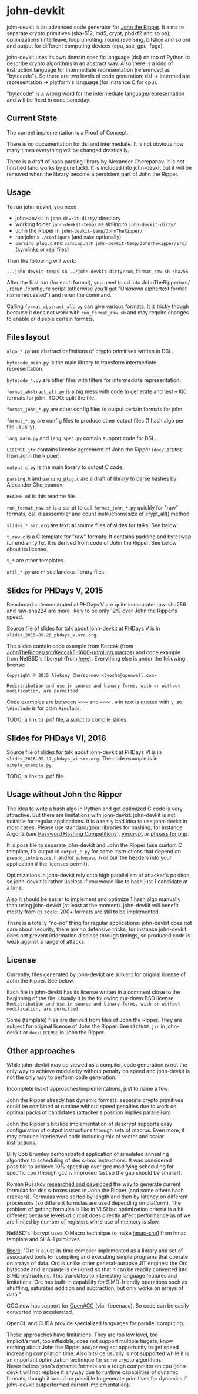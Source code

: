 # john-devkit

john-devkit is an advanced code generator for [John the Ripper](https://github.com/magnumripper/JohnTheRipper). It aims to separate crypto primitives (sha-512, md5, crypt, pbdkf2 and so on), optimizations (interleave, loop unrolling, round reversing, bitslice and so on) and output for different computing devices (cpu, sse, gpu, fpga).

john-devkit uses its own domain specific language (dsl) on top of Python to describe crypto algorithms in an abstract way. Also there is a kind of instruction language for intermediate representation (referenced as "bytecode"). So there are two levels of code generation: dsl -> intermediate representation -> platform's language (for instance C for cpu).

"bytecode" is a wrong word for the intermediate language/representation and will be fixed in code someday.

## Current State

The current implementation is a Proof of Concept.

There is no documentation for dsl and intermediate. It is not obvious how many times everything will be changed drastically.

There is a draft of hash parsing library by Alexander Cherepanov. It is not finished (and works by pure luck). It is included into john-devkit but it will be removed when the library become a persistent part of John the Ripper.

## Usage

To run john-devkit, you need
  * john-devkit in `john-devkit-dirty/` directory
  * working folder `john-devkit-temp/` as sibling to `john-devkit-dirty/`
  * John the Ripper in `john-devkit-temp/JohnTheRipper/`
  * run john's `./configure` (and `make` optionally)
  * `parsing_plug.c` and `parsing.h` in `john-devkit-temp/JohnTheRipper/src/` (symlinks or real files)

Then the following will work:

`...john-devkit-temp$ sh ../john-devkit-dirty/run_format_raw.sh sha256`

After the first run (for each format), you need to cd into JohnTheRipper/src/ , rerun ./configure script (otherwise you'll get "Unknown ciphertext format name requested") and rerun the command.

Calling `format_abstract_all.py` can give various formats. It is tricky though because it does not work with `run_format_raw.sh` and may require changes to enable or disable certain formats.

## Files layout

`algo_*.py` are abstract definitions of crypto primitives written in DSL.

`bytecode_main.py` is the main library to transform intermediate representation.

`bytecode_*.py` are other files with filters for intermediate representation.

`format_abstract_all.py` is a big mess with code to generate and test ~100 formats for john. TODO: split the file.

`format_john_*.py` are other config files to output certain formats for john.

`format_*.py` are config files to produce other output files (1 hash algo per file usually).

`lang_main.py` and `lang_spec.py` contain support code for DSL.

`LICENSE.jtr` contains license agreement of John the Ripper (`doc/LICENSE` from John the Ripper).

`output_c.py` is the main library to output C code.

`parsing.h` and `parsing_plug.c` are a draft of library to parse hashes by Alexander Cherepanov.

`README.md` is this readme file.

`run_format_raw.sh` is a script to call `format_john_*.py` quickly for "raw" formats, call disassembler and count instructions/size of crypt_all() method.

`slides_*.src.org` are textual source files of slides for talks. See below.

`t_raw.c` is a C template for "raw" formats. It contains padding and byteswap for endianity fix. It is derived from code of John the Ripper. See below about its license.

`t_*` are other templates.

`util_*.py` are miscellaneous library files.

## Slides for PHDays V, 2015

Benchmarks demonstrated at PHDays V are quite inaccurate: raw-sha256 and raw-sha224 are more likely to be only 12% over John the Ripper's speed.

Source file of slides for talk about john-devkit at PHDays V is in `slides_2015-05-26_phdays_v.src.org`.

The slides contain code example from Keccak (from [JohnTheRipper/src/KeccakF-1600-unrolling.macros](https://github.com/magnumripper/JohnTheRipper/blob/bleeding-jumbo/src/KeccakF-1600-unrolling.macros)) and code example from NetBSD's libcrypt (from [here](https://github.com/rumpkernel/netbsd-userspace-src/blob/3280867f12bbd346f39d5a4efb41fcf9b087bf33/lib/libcrypt/hmac_sha1.c)). Everything else is under the following license:

`Copyright © 2015 Aleksey Cherepanov <lyosha@openwall.com>`

`Redistribution and use in source and binary forms, with or without modification, are permitted.`

Code examples are between `>>>>` and `<<<<` . `#` in text is quoted with `\`: so `\#include` is for plain `#include`.

TODO: a link to .pdf file, a script to compile slides.

## Slides for PHDays VI, 2016

Source file of slides for talk about john-devkit at PHDays VI is in `slides_2016-05-17_phdays_vi.src.org`. The code example is in `simple_example.py`.

TODO: a link to .pdf file.

## Usage without John the Ripper

The idea to write a hash algo in Python and get optimized C code is very attractive. But there are limitations with john-devkit: john-devkit is not suitable for regular applications. It is a really bad idea to use john-devkit in most cases. Please use standard/good libraries for hashing; for instance Argon2 (see [Password Hashing Competitions](https://password-hashing.net/)), [yescrypt](http://www.openwall.com/yescrypt/) or [phpass for php](http://www.openwall.com/phpass/).

It is possible to separate john-devkit and John the Ripper (use custom C template, fix output in `output_c.py` for some instructions that depend on `pseudo_intrinsics.h` and/or `johnswap.h` or pull the headers into your application if the licenses permit).

Optimizations in john-devkit rely onto high parallelism of attacker's position, so john-devkit is rather useless if you would like to hash just 1 candidate at a time.

Also it should be easier to implement and optimize 1 hash algo manually than using john-devkit (at least at the moment). john-devkit will benefit mostly from its scale: 200+ formats are still to be implemented.

There is a totally "no-no" thing for regular applications: john-devkit does not care about security, there are no defensive tricks, for instance john-devkit does not prevent information disclose through timings, so produced code is weak against a range of attacks.

## License

Currently, files generated by john-devkit are subject for original license of John the Ripper. See below.

Each file in john-devkit has its license written in a comment close to the beginning of the file. Usually it is the following cut-down BSD license:
`Redistribution and use in source and binary forms, with or without modification, are permitted.`

Some (template) files are derived from files of John the Ripper. They are subject for original license of John the Ripper. See `LICENSE.jtr` in john-devkit or `doc/LICENSE` in John the Ripper.

## Other approaches

While john-devkit may be viewed as a compiler, code generation is not the only way to achieve modularity without penalty on speed and john-devkit is not the only way to perform code generation.

Incomplete list of approaches/implementations, just to name a few:

John the Ripper already has dynamic formats: separate crypto primitives could be combined at runtime without speed penalties due to work on optimal packs of candidates (attacker's position implies parallelism).

John the Ripper's bitslice implementation of descrypt supports easy configuration of output instructions through sets of macros. Even more, it may produce interleaved code including mix of vector and scalar instructions.

Billy Bob Brumley demonstrated application of simulated annealing algorithm to scheduling of des s-box instructions. It was considered possible to achieve 10% speed up over gcc modifying scheduling for specific cpu (though gcc is improved fast so the gap should be smaller).

Roman Rusakov [researched and developed](http://www.openwall.info/wiki/sbox-opt/des) the way to generate current formulas for des s-boxes used in John the Ripper (and some others hash crackers). Formulas were sorted by length and then by latency on different processors (so different formulas are used depending on platform). The problem of getting formulas is like in VLSI but optimization criteria is a bit different because levels of circuit does directly affect performance as of we are limited by number of registers while use of memory is slow.

NetBSD's libcrypt uses X-Macro technique to make [hmac-sha1](https://github.com/rumpkernel/netbsd-userspace-src/blob/3280867f12bbd346f39d5a4efb41fcf9b087bf33/lib/libcrypt/hmac_sha1.c) from hmac template and SHA-1 primitives.

[liborc](http://code.entropywave.com/orc/):
"Orc is a just-in-time compiler implemented as a library and set of associated tools for compiling and executing simple programs that operate on arrays of data.  Orc is unlike other general-purpose JIT engines: the Orc bytecode and language is designed so that it can be readily converted into SIMD instructions.  This translates to interesting language features and limitations: Orc has built-in capability for SIMD-friendly operations such as shuffling, saturated addition and subtraction, but only works on arrays of data."

GCC now has support for [OpenACC](http://www.openacc.org/) (via -fopenacc). So code can be easily converted into accelerated.

OpenCL and CUDA provide specialized languages for parallel computing.

These approaches have limitations. They are too low level, too implicit/smart, too inflexible, does not support multiple targets, know nothing about John the Ripper and/or neglect opportunity to get speed increasing compilation time. Also bitslice usually is not supported while it is an important optimization technique for some crypto algorithms. Nevertheless john's dynamic formats are a tough competitor on cpu (john-devkit will not replace it anyway due to runtime capabilities of dynamic formats, though it would be possible to generate primitives for dynamics if john-devkit outperformed current implementation).

